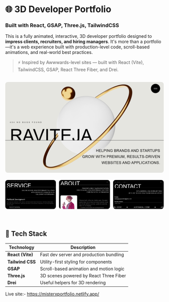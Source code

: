 # 🌐 3D Developer Portfolio

### Built with React, GSAP, Three.js, TailwindCSS

This is a fully animated, interactive, 3D developer portfolio designed to **impress clients, recruiters, and hiring managers**. It's more than a portfolio—it's a web experience built with production-level code, scroll-based animations, and real-world best practices.

> ⚡ Inspired by Awwwards-level sites — built with React (Vite), TailwindCSS, GSAP, React Three Fiber, and Drei.

<br/>
<div>
  <img src="./Images/Screenshot 2025-09-17 162512.png" alt="Hero" style="border-radius: 8px;"/>
  <div style="display: flex; justify-content: space-between; margin: 20px 0;">
    <img src="./Images/Screenshot 2025-09-17 162540.png" alt="Works" style="width: 32%; border-radius: 8px;"/>
    <img src="./Images/Screenshot 2025-09-17 162558.png" alt="ContactSummary" style="width: 32%; border-radius: 8px;"/>
    <img src="./Images/Screenshot 2025-09-17 162708.png" alt="Contact" style="width: 32%; border-radius: 8px;"/>
  </div>
</div>
<br/>


## 🚀 Tech Stack

| Technology       | Description                             |
| ---------------- | --------------------------------------- |
| **React (Vite)** | Fast dev server and production bundling |
| **Tailwind CSS** | Utility-first styling for components    |
| **GSAP**         | Scroll-based animation and motion logic |
| **Three.js**     | 3D scenes powered by React Three Fiber  |
| **Drei**         | Useful helpers for 3D rendering         |

Live site:- https://misterxportfolio.netlify.app/
